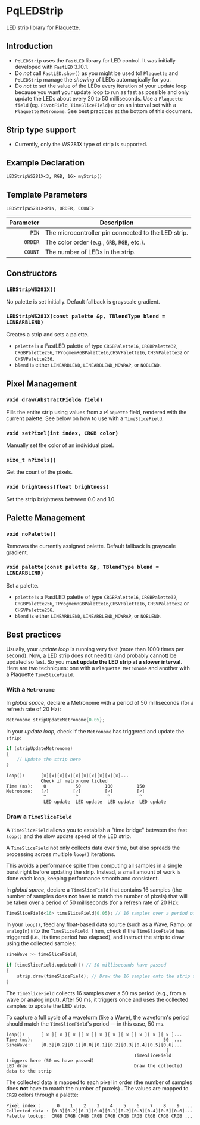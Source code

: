 # PqLEDStrip
LED strip library for [Plaquette](https://github.com/SofaPirate/Plaquette).

## Introduction

- `PqLEDStrip` uses the `FastLED` library for LED control. It was initially developed with `FastLED` 3.10.1.
- Do *not* call `FastLED.show()` as you might be used to! `Plaquette` and `PqLEDStrip` manage the *showing* of LEDs automagically for you.
- Do *not* to set the value of the LEDs every iteration of your update loop because you want your update loop to run as fast as possible and only update the LEDs about every 20 to 50 milliseconds. Use a `Plaquette field` (eg. `PivotField`, `TimeSliceField`) or on an interval set with a `Plaquette` `Metronome`. See best practices at the bottom of this document.

## Strip type support

- Currently, only the WS281X type of strip is supported.

## Example Declaration

`LEDStripWS281X<3, RGB, 16> myStrip()`

## Template Parameters

`LEDStripWS281X<PIN, ORDER, COUNT>`

| Parameter | Description |
|-:|-|
| `PIN`     | The microcontroller pin connected to the LED strip. |
| `ORDER`   | The color order (e.g., `GRB`, `RGB`, etc.). |
| `COUNT`   | The number of LEDs in the strip. |

## Constructors

### `LEDStripWS281X()`
No palette is set initially. Default fallback is grayscale gradient.

### `LEDStripWS281X(const palette &p, TBlendType blend = LINEARBLEND)`
Creates a strip and sets a palette.

- `palette` is a FastLED palette of type `CRGBPalette16`, `CRGBPalette32`, `CRGBPalette256`, `TProgmemRGBPalette16`,`CHSVPalette16`, `CHSVPalette32` or `CHSVPalette256`.
- `blend` is either `LINEARBLEND`, `LINEARBLEND_NOWRAP`, or `NOBLEND`.

## Pixel Management

### `void draw(AbstractField& field)`
Fills the entire strip using values from a `Plaquette` field, rendered with the current palette. See below on how to use with a `TimeSliceField`.

### `void setPixel(int index, CRGB color)`
Manually set the color of an individual pixel.

### `size_t nPixels()`
Get the count of the pixels.

### `void brightness(float brightness)`
Set the strip brightness between 0.0 and 1.0.

## Palette Management

### `void noPalette()`
Removes the currently assigned palette. Default fallback is grayscale gradient.

### `void palette(const palette &p, TBlendType blend = LINEARBLEND)`
Set a palette.
- `palette` is a FastLED palette of type `CRGBPalette16`, `CRGBPalette32`, `CRGBPalette256`, `TProgmemRGBPalette16`,`CHSVPalette16`, `CHSVPalette32` or `CHSVPalette256`.
- `blend` is either `LINEARBLEND`, `LINEARBLEND_NOWRAP`, or `NOBLEND`.

## Best practices
Usually, your *update loop* is running very fast (more than 1000 times per second). Now, a LED strip does not need to (and probably cannot) be updated so fast. So you **must update the LED strip at a slower interval**. Here are two techniques: one with a `Plaquette Metronome` and another with a Plaquette `TimeSliceField`.

### With a `Metronome`

In *global space*, declare a Metronome with a period of 50 milliseconds (for a refresh rate of 20 Hz):
```cpp
Metronome stripUpdateMetronome{0.05};
```

In your *update loop*, check if the `Metronome` has triggered and update the `strip`:
```cpp
if (stripUpdateMetronome)
{
    // Update the strip here
}
```

```text
loop():      [x][x][x][x][x][x][x][x][x][x]...
             Check if metronome ticked
Time (ms):    0           50         100         150
Metronome:   [✓]         [✓]         [✓]         [✓]
              ^           ^           ^           ^
              LED update  LED update  LED update  LED update
```

### Draw a `TimeSliceField`

A `TimeSliceField` allows you to establish a "time bridge" between the fast `loop()` and the slow update speed of the LED strip.

A `TimeSliceField` not only collects data over time, but also spreads the processing across multiple `loop()` iterations.

This avoids a performance spike from computing all samples in a single burst right before updating the strip. Instead, a small amount of work is done each loop, keeping performance smooth and consistent.

In *global space*, declare a `TimeSliceField` that contains 16 samples (the number of samples does **not** have to match the number of pixels) that will be taken over a period of 50 milliseconds (for a refresh rate of 20 Hz):
```cpp
TimeSliceField<16> timeSliceField{0.05}; // 16 samples over a period of 50 ms
```

In your `loop()`, feed any float-based data source (such as a Wave, Ramp, or `analogIn`) into the `TimeSliceField`. Then, check if the `TimeSliceField` has triggered (i.e., its time period has elapsed), and instruct the strip to draw using the collected samples:
```cpp
sineWave >> timeSliceField;

if (timeSliceField.updated()) // 50 milliseconds have passed
{
    strip.draw(timeSliceField); // Draw the 16 samples onto the strip using the current palette
}
```

The `TimeSliceField` collects 16 samples over a 50 ms period (e.g., from a wave or analog input). After 50 ms, it triggers once and uses the collected samples to update the LED strip.

To capture a full cycle of a waveform (like a Wave), the waveform's period should match the `TimeSliceField`'s period — in this case, 50 ms.

```text
loop():      [ x ][ x ][ x ][ x ][ x ][ x ][ x ][ x ][ x ][ x ]...
Time (ms):                                                 50  ...
SineWave:    [0.3][0.2][0.1][0.0][0.1][0.2][0.3][0.4][0.5][0.6]...   
                                                            |
                                                TimeSliceField triggers here (50 ms have passed)
LED draw:                                       Draw the collected data to the strip 
```

The collected data is mapped to each pixel in order (the number of samples does **not** have to match the number of puxels) . The values are mapped to `CRGB` colors through a palette:
```text
Pixel index :      0    1    2    3    4    5    6    7    8    9  ...
Collected data : [0.3][0.2][0.1][0.0][0.1][0.2][0.3][0.4][0.5][0.6]...
Palette lookup:  CRGB CRGB CRGB CRGB CRGB CRGB CRGB CRGB CRGB CRGB ...
```

